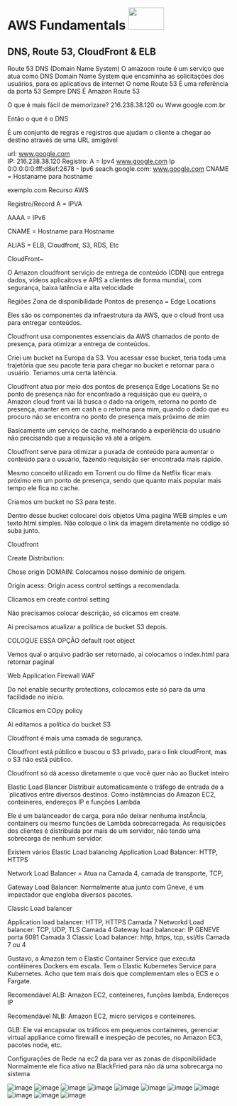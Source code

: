 # AWS Fundamentals  <image src="https://user-images.githubusercontent.com/12403699/234434276-e7cdcab8-c594-47a6-8862-7645e5740a2c.png" width="80" height="50">  

## DNS, Route 53, CloudFront & ELB

Route 53 
DNS (Domain Name System)
O amazoon route é um serviço que atua como DNS Domain Name System que encaminha as solicitações dos usuários, para os aplicatiovs de internet
O nome Route 53 É uma referência da porta 53
Sempre DNS É Amazon Route 53

O que é mais fácil de memorizare?
216.238.38.120  ou Www.google.com.br

Então o que é o DNS

É um conjunto de regras e registros que ajudam o cliente a chegar ao destino através de uma URL amigável

url: www.google.com  
IP: 216.238.38.120
Registro: A  = Ipv4
www.google.com
Ip 0:0:0:0:0:fff:d8ef:2678 - Ipv6
seach.google.com: www.google.com CNAME = Hostaname para hostname

exemplo.com Recurso AWS  

Registro/Record
A = IPVA

AAAA = IPv6

CNAME = Hostname para Hostname

ALIAS = ELB, Cloudfront, S3, RDS, Etc

CloudFront~

O Amazon cloudfront serviçio de entrega de conteúdo (CDN) que entrega dados, vídeos aplicaitovs e APIS a clientes de forma mundial, com segurança, baixa latência e alta velocidade

Regiões Zona de disponibilidade
Pontos de presença = Edge Locations

Eles são os componentes da infraestrutura da AWS, que o cloud front usa para entregar conteúdos.

Cloudfront usa componentes essenciais da AWS chamados de ponto de presença, para otimizar a entrega de conteúdos.

Criei um bucket na Europa da S3.
Vou acessar esse bucket, teria toda uma trajetória que seu pacote teria para chegar no bucket e retornar para o usuário.
Teriamos uma certa latência.

Cloudfront atua por meio dos pontos de presença Edge Locations
Se no ponto de presença não for encontrado a requisição que eu queira, o Amazon cloud front vai lá busca o dado na origem, retorna no ponto de presença, manter em em cash e o retorna para mim, quando o dado que eu procuro não se encontra no ponto de presença mais próximo de mim

Basicamente um serviço de cache, melhorando a experiência do usuário não precisando que a requisição vá até a origem.

Cloudfront serve para otimizar a puxada de conteúdo para  aumentar o conteúdo para o usuário, fazendo requisição ser encontrada mais rápido. 

Mesmo conceito utilizado em Torrent ou do filme da Netflix ficar mais próximo em um ponto de presença, sendo que quanto mais popular mais tempo ele fica no cache.

Criamos um bucket no S3 para teste.

Dentro desse bucket colocarei dois objetos
Uma pagina WEB simples e um texto.html simples.
Não coloque o link da imagem diretamente no código só suba junto.

Cloudfront

Create Distribution:

Chose origin DOMAIN:
Colocamos nosso domínio de origem.

Origin acess:
Origin acess control settings a recomendada.

Clicamos em create control setting 

Não precisamos colocar descrição, só clicamos em create.

Ai precisamos atualizar a política de bucket S3 depois.

COLOQUE ESSA OPÇÃO default root object

Vemos qual o arquivo padrão ser retornado, ai colocamos o index.html para retornar paginal

Web Application Firewall WAF

Do not enable security protections, colocamos este só para da uma facilidade no início. 

Clicamos em COpy policy 

Ai editamos a política do bucket S3

Cloudfront é mais uma camada de segurança.

Cloudfront está público e buscou o S3 privado, para o link cloudFront, mas o S3 não está público.

Cloudfront só dá acesso diretamente o que você quer não ao Bucket inteiro

Elastic Load Blancer
Distribuir automaticamente o tráfego de entrada de a´plicativos entre diversos destinos. Como instâmncias do Amazon EC2, conteineres, endereços IP e funções Lambda

Ele é um balanceador de carga, para não deixar nenhuma instÂncia, containers ou mesmo funções de Lambda sobrecarregada.
As requisições dos clientes é distribuída por mais de um servidor, não tendo uma sobrecarga de nenhum servidor.

Existem vários Elastic Load balancing 
Application Load Balancer: HTTP, HTTPS

Network Load Balancer = Atua na Camada 4, camada de transporte, TCP, 

Gateway Load Balancer: Normalmente atua junto com Gneve, é um impactador que engloba diversos pacotes.

Classic Load balancer

Application load balancer: HTTP, HTTPS
Camada 7
Networkd Load balancer: TCP, UDP, TLS
Camada 4
Gateway load balancear: IP GENEVE porta 6081
Camada 3
Classic Load balancer: http, https, tcp, ssl/tls
Camada 7  ou 4

Gustavo, a Amazon tem o Elastic Container Service que executa contêineres Dockers em escala. Tem o Elastic Kubernetes Service para Kubernetes. Acho que tem mais dois que complementam eles o ECS e o Fargate.

Recomendável ALB:
Amazon EC2, conteineres, funções lambda, Endereços IP

Recomendável NLB: Amazon EC2, micro serviços e conteineres.

GLB:
Ele vai encapsular os tráficos em pequenos containeres, gerenciar virtual appliance como firewalll e inespeção de pecotes, no Amazon EC3, pacotes node, etc.

Configurações de Rede na ec2 da para ver as zonas de disponibilidade
Normalmente ele fica ativo na BlackFried para não dá uma sobrecarga no sistema
  
![image](https://github.com/deciocferreira/AWS-Fundamentals/assets/12403699/f597dc13-237f-471e-91be-ede7d402efe1)
![image](https://github.com/deciocferreira/AWS-Fundamentals/assets/12403699/0aac2f23-1e44-47aa-9cae-2c439e7bd76b)
![image](https://github.com/deciocferreira/AWS-Fundamentals/assets/12403699/ca6e757c-2aad-449d-b965-61e8844a7c79)
![image](https://github.com/deciocferreira/AWS-Fundamentals/assets/12403699/a9b22d2b-6cec-479a-b129-eb47115e94e2)
![image](https://github.com/deciocferreira/AWS-Fundamentals/assets/12403699/380140b1-0afa-4964-977f-60d2c4aa80ad)
![image](https://github.com/deciocferreira/AWS-Fundamentals/assets/12403699/7a7dc27c-5326-41e6-88c7-e0eca3954fdf)
![image](https://github.com/deciocferreira/AWS-Fundamentals/assets/12403699/e4074593-80dd-4e5a-bfd5-0163bd7a6141)
![image](https://github.com/deciocferreira/AWS-Fundamentals/assets/12403699/4b838c66-99a5-4592-8831-609ead812267)
![image](https://github.com/deciocferreira/AWS-Fundamentals/assets/12403699/7b87b322-e11b-4fbb-b5d6-7ec702d3e4aa)
![image](https://github.com/deciocferreira/AWS-Fundamentals/assets/12403699/d95ba397-8944-4644-863b-d1dea480d345)
![image](https://github.com/deciocferreira/AWS-Fundamentals/assets/12403699/a655b547-3602-47e6-bd05-525396f75b7c)
